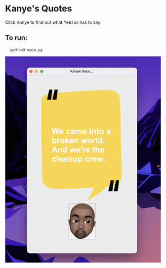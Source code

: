 # Kanye's Quotes

Click Kanye to find out what Yeezus has to say

## To run:
      python3 main.py

![App Demo](app-demo.png)

